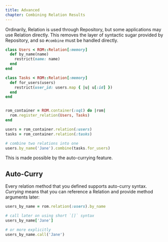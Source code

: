 ```yaml
---
title: Advanced
chapter: Combining Relation Results
---
```


Ordinarily, Relation is used through Repository, but some applications may use
Relation directly. This removes the layer of syntactic sugar provided by
Repository, and so `#combine` must be handled directly.

```ruby
class Users < ROM::Relation[:memory]
  def by_name(name)
    restrict(name: name)
  end
end

class Tasks < ROM::Relation[:memory]
  def for_users(users)
    restrict(user_id: users.map { |u| u[:id] })
  end
end


rom_container = ROM.container(:sql) do |rom|
  rom.register_relation(Users, Tasks)
end

users = rom_container.relation(:users)
tasks = rom_container.relation(:tasks)

# combine two relations into one
users.by_name('Jane').combine(tasks.for_users)
```

This is made possible by the auto-currying feature.

## Auto-Curry

Every relation method that you defined supports auto-curry syntax. *Currying*
means that you can reference a Relation and provide method arguments later:

```ruby
users_by_name = rom.relation(:users).by_name

# call later on using short `[]` syntax
users_by_name['Jane']

# or more explicitly
users_by_name.call('Jane')
```
